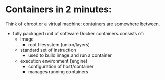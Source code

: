 # Containers in 2 minutes:

Think of chroot or a virtual machine; containers are somewhere between.

 - fully packaged unit of software
   Docker containers consists of:
   - Image
     - root filesystem (union/layers)
   - standard set of instruction
     - used to build image and run a container
   - execution environment (engine)
     - configuration of host/container
     - manages running containers
